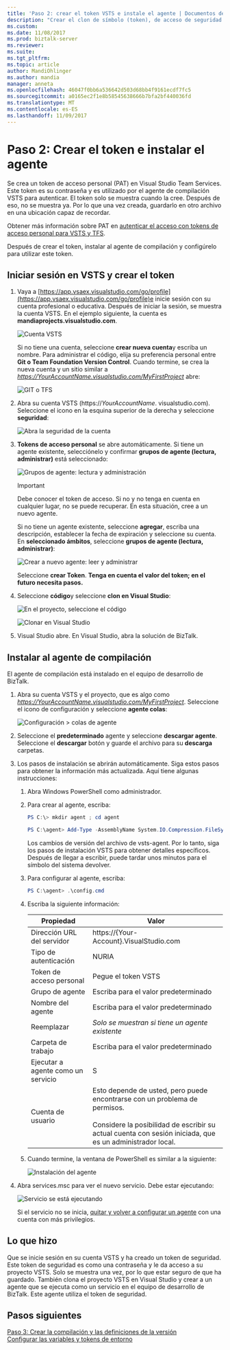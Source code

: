 ```yaml
---
title: 'Paso 2: crear el token VSTS e instale el agente | Documentos de Microsoft'
description: "Crear el clon de símbolo (token), de acceso de seguridad VSTS el proyecto VSTS en Visual Studio e instalar el agente de compilación para automatizar la implementación de los proyectos de BizTalk Server"
ms.custom: 
ms.date: 11/08/2017
ms.prod: biztalk-server
ms.reviewer: 
ms.suite: 
ms.tgt_pltfrm: 
ms.topic: article
author: MandiOhlinger
ms.author: mandia
manager: anneta
ms.openlocfilehash: 46047f0bb6a536642d503d68bb4f9161ecdf7fc5
ms.sourcegitcommit: a0165ec2f1e8b58545638666b7bfa2bf440036fd
ms.translationtype: MT
ms.contentlocale: es-ES
ms.lasthandoff: 11/09/2017
---
```

# <a name="step-2-create-the-token--install-the-agent"></a>Paso 2: Crear el token e instalar el agente

Se crea un token de acceso personal (PAT) en Visual Studio Team Services. Este token es su contraseña y es utilizado por el agente de compilación VSTS para autenticar. El token solo se muestra cuando la cree. Después de eso, no se muestra ya. Por lo que una vez creada, guardarlo en otro archivo en una ubicación capaz de recordar. 

Obtener más información sobre PAT en [autenticar el acceso con tokens de acceso personal para VSTS y TFS](https://docs.microsoft.com/vsts/accounts/use-personal-access-tokens-to-authenticate). 

Después de crear el token, instalar al agente de compilación y configúrelo para utilizar este token. 

## <a name="sign-into-vsts-and-create-the-token"></a>Iniciar sesión en VSTS y crear el token
1. Vaya a [https://app.vsaex.visualstudio.com/go/profile](https://app.vsaex.visualstudio.com/go/profile)e inicie sesión con su cuenta profesional o educativa. Después de iniciar la sesión, se muestra la cuenta VSTS. En el ejemplo siguiente, la cuenta es **mandiaprojects.visualstudio.com**.  

    ![Cuenta VSTS](../core/media/team-services-accounts.png)

    Si no tiene una cuenta, seleccione **crear nueva cuenta**y escriba un nombre. Para administrar el código, elija su preferencia personal entre **Git o Team Foundation Version Control**. Cuando termine, se crea la nueva cuenta y un sitio similar a *https://YourAccountName.visualstudio.com/MyFirstProject* abre:  

    ![GIT o TFS](../core/media/git-or-team-foundation.png)

2. Abra su cuenta VSTS (https://*YourAccountName*. visualstudio.com). Seleccione el icono en la esquina superior de la derecha y seleccione **seguridad**: 

    ![Abra la seguridad de la cuenta](../core/media/vsts-account-security.png)

3. **Tokens de acceso personal** se abre automáticamente. Si tiene un agente existente, selecciónelo y confirmar **grupos de agente (lectura, administrar)** está seleccionado:

    ![Grupos de agente: lectura y administración](../core/media/agent-pools-read-manage.png)

    > [!IMPORTANT]
    > Debe conocer el token de acceso. Si no y no tenga en cuenta en cualquier lugar, no se puede recuperar. En esta situación, cree a un nuevo agente. 

    Si no tiene un agente existente, seleccione **agregar**, escriba una descripción, establecer la fecha de expiración y seleccione su cuenta. En **seleccionado ámbitos**, seleccione **grupos de agente (lectura, administrar)**: 

    ![Crear a nuevo agente: leer y administrar](../core/media/vsts-new-build-agent.png)

    Seleccione **crear Token**. **Tenga en cuenta el valor del token; en el futuro necesita pasos.**

4. Seleccione **código**y seleccione **clon en Visual Studio**:  

    ![En el proyecto, seleccione el código](../core/media/vsts-project-code.png)  

    ![Clonar en Visual Studio](../core/media/vsts-clone-in-visual-studio.png)

5. Visual Studio abre. En Visual Studio, abra la solución de BizTalk. 

## <a name="install-the-build-agent"></a>Instalar al agente de compilación

El agente de compilación está instalado en el equipo de desarrollo de BizTalk. 

1. Abra su cuenta VSTS y el proyecto, que es algo como *https://YourAccountName.visualstudio.com/MyFirstProject*. Seleccione el icono de configuración y seleccione **agente colas**:  

    ![Configuración > colas de agente](../core/media/vsts-settings-agent-queues.png)

2. Seleccione el **predeterminado** agente y seleccione **descargar agente**. Seleccione el **descargar** botón y guarde el archivo para su **descarga** carpetas.

3. Los pasos de instalación se abrirán automáticamente. Siga estos pasos para obtener la información más actualizada. Aquí tiene algunas instrucciones: 

    1. Abra Windows PowerShell como administrador.

    2. Para crear al agente, escriba: 

        ```powershell
        PS C:\> mkdir agent ; cd agent  

        PS C:\agent> Add-Type -AssemblyName System.IO.Compression.FileSystem ; [System.IO.Compression.ZipFile]::ExtractToDirectory("$HOME\Downloads\vsts-agent-win7-x64-2.124.0.zip", "$PWD")
        ```
    
        Los cambios de versión del archivo de vsts-agent. Por lo tanto, siga los pasos de instalación VSTS para obtener detalles específicos. Después de llegar a escribir, puede tardar unos minutos para el símbolo del sistema devolver. 

    3. Para configurar al agente, escriba: 

        ```powershell
        PS C:\agent> .\config.cmd
        ```

    4. Escriba la siguiente información:  
        
        | Propiedad | Valor |
        | --- | --- |
        | Dirección URL del servidor| https://{Your-Account}.VisualStudio.com |
        | Tipo de autenticación | NURIA |
        | Token de acceso personal | Pegue el token VSTS |
        | Grupo de agente | Escriba para el valor predeterminado |
        | Nombre del agente | Escriba para el valor predeterminado |
        | Reemplazar | *Solo se muestran si tiene un agente existente* |
        | Carpeta de trabajo | Escriba para el valor predeterminado |
        | Ejecutar a agente como un servicio | S |
        | Cuenta de usuario | Esto depende de usted, pero puede encontrarse con un problema de permisos. <br/><br/>Considere la posibilidad de escribir su actual cuenta con sesión iniciada, que es un administrador local. |

    5. Cuando termine, la ventana de PowerShell es similar a la siguiente:  
    
        ![Instalación del agente](../core/media/vsts-agent-powershell-install.png)

4. Abra services.msc para ver el nuevo servicio. Debe estar ejecutando:  

    ![Servicio se está ejecutando](../core/media/vsts-service.png)

    Si el servicio no se inicia, [quitar y volver a configurar un agente](https://docs.microsoft.com/vsts/build-release/actions/agents/v2-windows) con una cuenta con más privilegios.


## <a name="what-you-did"></a>Lo que hizo

Que se inicie sesión en su cuenta VSTS y ha creado un token de seguridad. Este token de seguridad es como una contraseña y le da acceso a su proyecto VSTS. Solo se muestra una vez, por lo que estar seguro de que ha guardado. También clona el proyecto VSTS en Visual Studio y crear a un agente que se ejecuta como un servicio en el equipo de desarrollo de BizTalk. Este agente utiliza el token de seguridad. 

## <a name="next-steps"></a>Pasos siguientes
[Paso 3: Crear la compilación y las definiciones de la versión](feature-pack-add-build-release-definitions.md)  
[Configurar las variables y tokens de entorno](configure-environmental-tokens-and-variables-for-automatic-deployment.md)